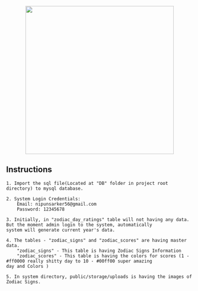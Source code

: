<p align="center"><a href="https://laravel.com" target="_blank"><img src="https://images.news18.com/ibnlive/uploads/2020/09/1599453784_horoscope.jpg?impolicy=website&width=1200&height=800" width="400"></a></p>

## Instructions

	1. Import the sql file(Located at "DB" folder in project root directory) to mysql database.
	
	2. System Login Credentials:
		Email: nipunsarker56@gmail.com
		Password: 12345678
		
	3. Initially, in "zodiac_day_ratings" table will not having any data. But the moment admin login to the system, automatically 		   system will generate current year's data.
	
	4. The tables - "zodiac_signs" and "zodiac_scores" are having master data.
		"zodiac_signs" - This table is having Zodiac Signs Information
		"zodiac_scores" - This table is having the colors for scores (1 - #ff0000 really shitty day to 10 - #00ff00 super amazing 					   day and Colors )
		
	5. In system directory, public/storage/uploads is having the images of Zodiac Signs.
